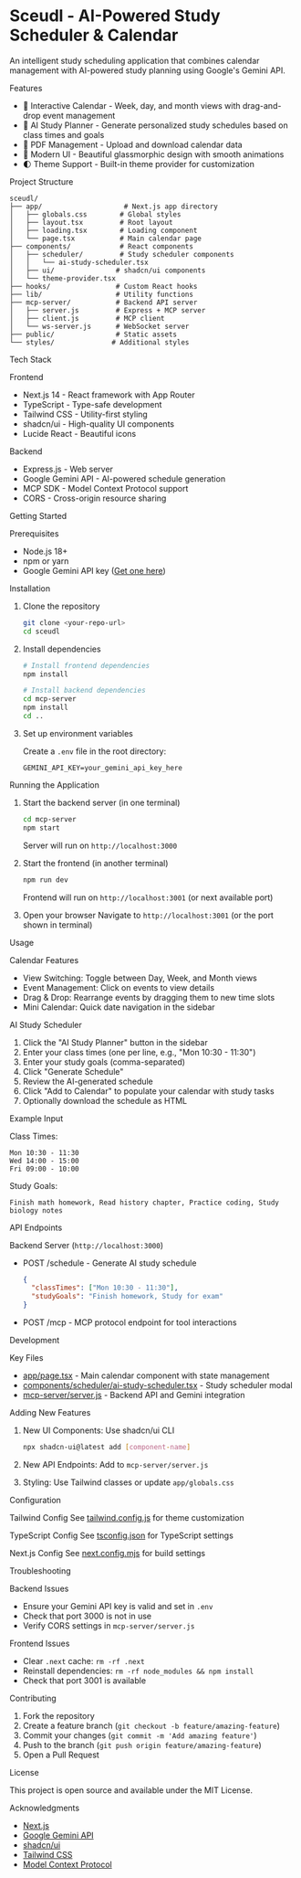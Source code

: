 # Sceudl - AI-Powered Study Scheduler & Calendar

An intelligent study scheduling application that combines calendar management with AI-powered study planning using Google's Gemini API.

Features

- 📅 Interactive Calendar - Week, day, and month views with drag-and-drop event management
- 🤖 AI Study Planner - Generate personalized study schedules based on class times and goals
- 📄 PDF Management - Upload and download calendar data
- 🎨 Modern UI - Beautiful glassmorphic design with smooth animations
- 🌓 Theme Support - Built-in theme provider for customization

Project Structure

```
sceudl/
├── app/                    # Next.js app directory
│   ├── globals.css        # Global styles
│   ├── layout.tsx         # Root layout
│   ├── loading.tsx        # Loading component
│   └── page.tsx           # Main calendar page
├── components/            # React components
│   ├── scheduler/         # Study scheduler components
│   │   └── ai-study-scheduler.tsx
│   ├── ui/               # shadcn/ui components
│   └── theme-provider.tsx
├── hooks/                # Custom React hooks
├── lib/                  # Utility functions
├── mcp-server/           # Backend API server
│   ├── server.js         # Express + MCP server
│   ├── client.js         # MCP client
│   └── ws-server.js      # WebSocket server
├── public/               # Static assets
└── styles/              # Additional styles
```

Tech Stack

Frontend
- Next.js 14 - React framework with App Router
- TypeScript - Type-safe development
- Tailwind CSS - Utility-first styling
- shadcn/ui - High-quality UI components
- Lucide React - Beautiful icons

Backend
- Express.js - Web server
- Google Gemini API - AI-powered schedule generation
- MCP SDK - Model Context Protocol support
- CORS - Cross-origin resource sharing

Getting Started

Prerequisites
- Node.js 18+
- npm or yarn
- Google Gemini API key ([Get one here](https://ai.google.dev/gemini-api/docs/api-key))

Installation

1. Clone the repository
   ```bash
   git clone <your-repo-url>
   cd sceudl
   ```

2. Install dependencies
   ```bash
   # Install frontend dependencies
   npm install

   # Install backend dependencies
   cd mcp-server
   npm install
   cd ..
   ```

3. Set up environment variables

   Create a `.env` file in the root directory:
   ```env
   GEMINI_API_KEY=your_gemini_api_key_here
   ```

Running the Application

1. Start the backend server (in one terminal)
   ```bash
   cd mcp-server
   npm start
   ```
   Server will run on `http://localhost:3000`

2. Start the frontend (in another terminal)
   ```bash
   npm run dev
   ```
   Frontend will run on `http://localhost:3001` (or next available port)

3. Open your browser
   Navigate to `http://localhost:3001` (or the port shown in terminal)

Usage

Calendar Features
- View Switching: Toggle between Day, Week, and Month views
- Event Management: Click on events to view details
- Drag & Drop: Rearrange events by dragging them to new time slots
- Mini Calendar: Quick date navigation in the sidebar

AI Study Scheduler

1. Click the "AI Study Planner" button in the sidebar
2. Enter your class times (one per line, e.g., "Mon 10:30 - 11:30")
3. Enter your study goals (comma-separated)
4. Click "Generate Schedule"
5. Review the AI-generated schedule
6. Click "Add to Calendar" to populate your calendar with study tasks
7. Optionally download the schedule as HTML

Example Input

Class Times:
```
Mon 10:30 - 11:30
Wed 14:00 - 15:00
Fri 09:00 - 10:00
```

Study Goals:
```
Finish math homework, Read history chapter, Practice coding, Study biology notes
```

API Endpoints

Backend Server (`http://localhost:3000`)

- POST /schedule - Generate AI study schedule
  ```json
  {
    "classTimes": ["Mon 10:30 - 11:30"],
    "studyGoals": "Finish homework, Study for exam"
  }
  ```

- POST /mcp - MCP protocol endpoint for tool interactions

Development

Key Files

- [app/page.tsx](app/page.tsx) - Main calendar component with state management
- [components/scheduler/ai-study-scheduler.tsx](components/scheduler/ai-study-scheduler.tsx) - Study scheduler modal
- [mcp-server/server.js](mcp-server/server.js) - Backend API and Gemini integration

Adding New Features

1. New UI Components: Use shadcn/ui CLI
   ```bash
   npx shadcn-ui@latest add [component-name]
   ```

2. New API Endpoints: Add to `mcp-server/server.js`

3. Styling: Use Tailwind classes or update `app/globals.css`

Configuration

Tailwind Config
See [tailwind.config.js](tailwind.config.js) for theme customization

TypeScript Config
See [tsconfig.json](tsconfig.json) for TypeScript settings

Next.js Config
See [next.config.mjs](next.config.mjs) for build settings

Troubleshooting

Backend Issues
- Ensure your Gemini API key is valid and set in `.env`
- Check that port 3000 is not in use
- Verify CORS settings in `mcp-server/server.js`

Frontend Issues
- Clear `.next` cache: `rm -rf .next`
- Reinstall dependencies: `rm -rf node_modules && npm install`
- Check that port 3001 is available

Contributing

1. Fork the repository
2. Create a feature branch (`git checkout -b feature/amazing-feature`)
3. Commit your changes (`git commit -m 'Add amazing feature'`)
4. Push to the branch (`git push origin feature/amazing-feature`)
5. Open a Pull Request

License

This project is open source and available under the MIT License.

Acknowledgments

- [Next.js](https://nextjs.org/)
- [Google Gemini API](https://ai.google.dev/)
- [shadcn/ui](https://ui.shadcn.com/)
- [Tailwind CSS](https://tailwindcss.com/)
- [Model Context Protocol](https://modelcontextprotocol.io/)
